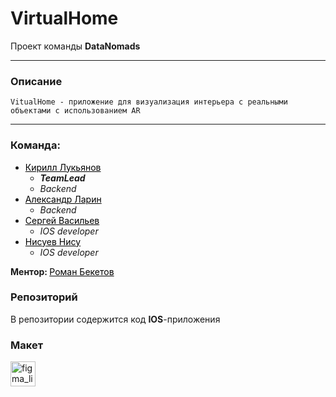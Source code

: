 <h1>VirtualHome</h1>

<p>
    Проект команды <b>DataNomads</b>
</p>

---

<h3>Описание</h3>

```text
VitualHome - приложение для визуализация интерьера с реальными объектами с использованием AR
```

---

<h3> Команда: </h3>

- <a href="https://t.me/l_Antiho_l" style="color: black;">Кирилл Лукьянов</a>
     - <i><b>TeamLead</b></i>
     - <i>Backend</i>
- <a href="https://t.me/carsoniero" style="color: black;">Александр Ларин</a>
     - <i>Backend</i>
- <a href="https://t.me/Ser00021" style="color: black;">Сергей Васильев</a>
     - <i>IOS developer</i>
- <a href="https://t.me/nisuev" style="color: black;">Нисуев Нису</a>
     - <i>IOS developer</i>

<b> Ментор: </b> <a href="https://t.me/rbeketov" style="color: black;">Роман Бекетов</a>

<h3> Репозиторий </h3>

В репозитории содержится код **IOS**-приложения

<h3> Макет </h3>

<a href="https://www.figma.com/file/zDE4LjDGxbvrUd2H0BjxR5?node-id=0-1&node-type=canvas&t=7AM38qBydz6OdZhc-0&type=design&mode=design&fuid=1188192276256369782">
    <img src="https://img.shields.io/static/v1?message=Figma&logo=figma&label=&color=2e2e2e&logoColor=c8c8c8&labelColor=252525&style=for-the-badge" height="40" alt="figma_link"  />
</a>
